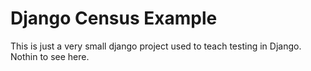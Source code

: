 # Django Census Example

This is just a very small django project used to teach testing in Django.
Nothin to see here.
